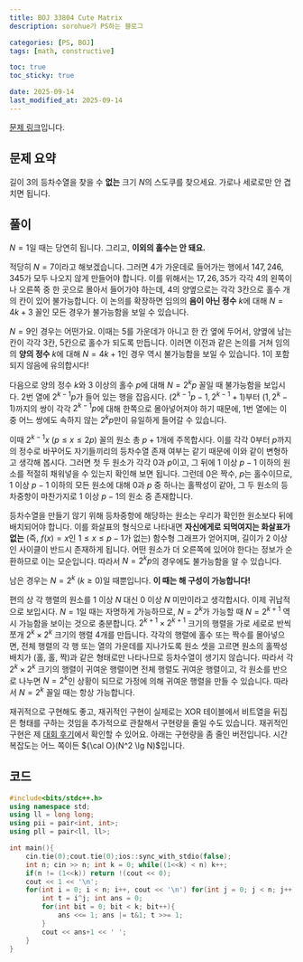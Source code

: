 ```yaml
---
title: BOJ 33804 Cute Matrix
description: sorohue가 PS하는 블로그

categories: [PS, BOJ]
tags: [math, constructive]

toc: true
toc_sticky: true

date: 2025-09-14
last_modified_at: 2025-09-14
---
```


[문제 링크](https://boj.kr/33804)입니다.

## 문제 요약

길이 $3$의 등차수열을 찾을 수 **없는** 크기 $N$의 스도쿠를 찾으세요. 가로나 세로로만 안 겹치면 됩니다.

## 풀이

$N = 1$일 때는 당연히 됩니다. 그리고, **이외의 홀수는 안 돼요.**

적당히 $N = 7$이라고 해보겠습니다. 그러면 $4$가 가운데로 들어가는 행에서 $147, 246, 345$가 모두 나오지 않게 만들어야 합니다. 이를 위해서는 $17, 26,35$가 각각 $4$의 왼쪽이나 오른쪽 중 한 곳으로 몰아서 들어가야 하는데, $4$의 양옆으로는 각각 $3$칸으로 홀수 개의 칸이 있어 불가능합니다. 이 논의를 확장하면 임의의 **음이 아닌 정수** $k$에 대해 $N = 4k+3$ 꼴인 모든 경우가 불가능함을 보일 수 있습니다.

$N = 9$인 경우는 어떤가요. 이때는 $5$를 가운데가 아니고 한 칸 옆에 두어서, 양옆에 남는 칸이 각각 $3$칸, $5$칸으로 홀수가 되도록 만듭니다. 이러면 이전과 같은 논의를 거쳐 임의의 **양의 정수** $k$에 대해 $N = 4k+1$인 경우 역시 불가능함을 보일 수 있습니다. 1이 포함되지 않음에 유의합시다!

다음으로 양의 정수 $k$와 $3$ 이상의 홀수 $p$에 대해 $N = 2^k p$ 꼴일 때 불가능함을 보입시다. $2$번 열에 $2^{k-1}p$가 들어 있는 행을 잡읍시다. $(2^{k-1}p-1, 2^{k-1}+1)$부터 $(1,2^k-1)$까지의 쌍이 각각 $2^{k-1}p$에 대해 한쪽으로 몰아넣어져야 하기 때문에, 1번 열에는 이중 어느 쌍에도 속하지 않는 $2^k p$만이 유일하게 들어갈 수 있습니다.

이때 $2^{k-1}x$ $(p \le x \le 2p)$ 꼴의 원소 총 $p+1$개에 주목합시다. 이를 각각 $0$부터 $p$까지의 정수로 바꾸어도 자기들끼리의 등차수열 존재 여부는 같기 때문에 이와 같이 변형하고 생각해 봅시다. 그러면 첫 두 원소가 각각 $0$과 $p$이고, 그 뒤에 $1$ 이상 $p-1$ 이하의 원소를 적절히 채워넣을 수 있는지 확인해 보면 됩니다. 그런데 $0$은 짝수, $p$는 홀수이므로, $1$ 이상 $p-1$ 이하의 모든 원소에 대해 $0$과 $p$ 중 하나는 홀짝성이 같아, 그 두 원소의 등차중항이 마찬가지로 $1$ 이상 $p-1$의 원소 중 존재합니다.

등차수열을 만들기 않기 위해 등차중항에 해당하는 원소는 우리가 확인한 원소보다 뒤에 배치되어야 합니다. 이를 화살표의 형식으로 나타내면 **자신에게로 되먹여지는 화살표가 없는** (즉, $f(x) = x$인 $1 \le x \le p-1$가 없는) 함수형 그래프가 얻어지며, 길이가 $2$ 이상인 사이클이 반드시 존재하게 됩니다. 어떤 원소가 더 오른쪽에 있어야 한다는 정보가 순환하므로 이는 모순입니다. 따라서 $N = 2^k p$의 경우에도 불가능함을 알 수 있습니다.

남은 경우는 $N = 2^k \ (k \ge 0)$일 때뿐입니다. **이 때는 해 구성이 가능합니다!**

편의 상 각 행렬의 원소를 $1$ 이상 $N$ 대신 $0$ 이상 $N$ 미만이라고 생각합시다. 이제 귀납적으로 보입시다. $N = 1$일 때는 자명하게 가능하므로, $N = 2^k$가 가능할 때 $N = 2^{k+1}$ 역시 가능함을 보이는 것으로 충분합니다. $2^{k+1} \times 2^{k+1}$ 크기의 행렬을 가로 세로로 반씩 쪼개 $2^k \times 2^k$ 크기의 행렬 $4$개를 만듭니다. 각각의 행렬에 홀수 또는 짝수를 몰아넣으면, 전체 행렬의 각 행 또는 열의 가운데를 지나가도록 원소 셋을 고르면 원소의 홀짝성 배치가 (홀, 홀, 짝)과 같은 형태로만 나타나므로 등차수열이 생기지 않습니다. 따라서 각 $2^k \times 2^k$ 크기의 행렬이 귀여운 행렬이면 전체 행렬도 귀여운 행렬이고, 각 원소를 반으로 나누면 $N = 2^k$인 상황이 되므로 가정에 의해 귀여운 행렬을 만들 수 있습니다. 따라서 $N = 2^k$ 꼴일 때는 항상 가능합니다.

재귀적으로 구현해도 좋고, 재귀적인 구현이 실제로는 XOR 테이블에서 비트열을 뒤집은 형태를 구하는 것임을 추가적으로 관찰해서 구현량을 줄일 수도 있습니다. 재귀적인 구현은 제 [대회 후기](https://www.notion.so/2025-KAIST-RUN-Spring-Contest-1eaac8e61bde803dbae0ec32e1b65bb2?pvs=21)에서 확인할 수 있어요. 아래는 구현량을 좀 줄인 버전입니다. 시간 복잡도는 어느 쪽이든 ${\cal O}(N^2 \lg N)$입니다.

## 코드

```cpp
#include<bits/stdc++.h>
using namespace std;
using ll = long long;
using pii = pair<int, int>;
using pll = pair<ll, ll>;

int main(){
    cin.tie(0);cout.tie(0);ios::sync_with_stdio(false);
    int n; cin >> n; int k = 0; while((1<<k) < n) k++;
    if(n != (1<<k)) return !(cout << 0);
    cout << 1 << '\n';
    for(int i = 0; i < n; i++, cout << '\n') for(int j = 0; j < n; j++){
        int t = i^j; int ans = 0;
        for(int bit = 0; bit < k; bit++){
            ans <<= 1; ans |= t&1; t >>= 1;
        }
        cout << ans+1 << ' ';
    }
}
```
